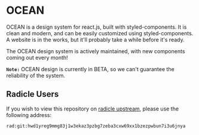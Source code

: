 # OCEAN
OCEAN is a design system for react.js, built with styled-components. It is clean and modern, and can be easily customized using styled-components. A website is in the works, but it'll probably take a while before it's ready.

The OCEAN design system is actively maintained, with new components coming out every month!

**`Note:`** OCEAN design is currently in BETA, so we can't guarantee the reliability of the system.

## Radicle Users
If you wish to view this repository on [radicle upstream](https://radicle.xyz/), please use the following address:

`rad:git:hwd1yreg9mmg83j1w3ekaz3pzbg7zeba3cxw69xx1bzezpwbun7i3u6jnya`